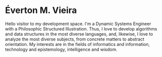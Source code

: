# Éverton M. Vieira

Hello visitor to my development space. I'm a Dynamic Systems Engineer with a Philosophic
Structured Illustration. Thus, I love to develop algorithms and data structures in the most
diverse languages, and, likewise, I love to analyze the most diverse subjects,
from concrete matters to abstract orientation. My interests are in the fields of informatics
and information, technology and epistemology, intelligence and wisdom.
